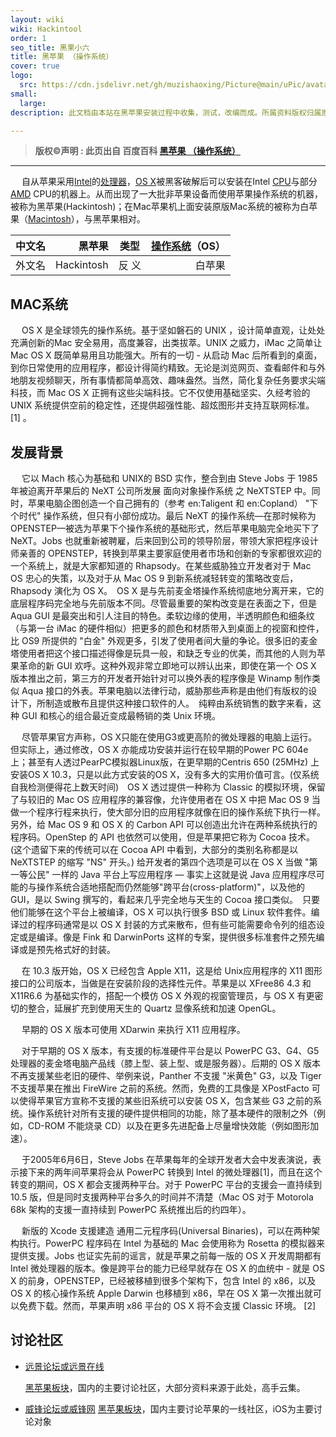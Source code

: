 ```yaml
---
layout: wiki
wiki: Hackintool
order: 1
seo_title: 黑果小六
title: 黑苹果 （操作系统）
cover: true
logo:
  src: https://cdn.jsdelivr.net/gh/muzishaoxing/Picture@main/uPic/avatar.png
small: 
  large: 
description: 此文档由本站在黑苹果安装过程中收集，测试，改编而成。所属资料版权归属原作者。

---
```





> **版权©️声明 : 此页出自 百度百科 [黑苹果 （操作系统）](https://baike.baidu.com/item/黑苹果/5220943?fr=aladdin)**

------------




&emsp;     自从苹果采用[Intel](https://baike.baidu.com/item/Intel)的[处理器](https://baike.baidu.com/item/处理器/914419)，[OS X](https://baike.baidu.com/item/OSX/426765)被黑客破解后可以安装在Intel [CPU](https://baike.baidu.com/item/CPU/120556)与部分[AMD](https://baike.baidu.com/item/AMD/5905) CPU的机器上。从而出现了一大批非苹果设备而使用苹果操作系统的机器，被称为黑苹果(Hackintosh)；在Mac苹果机上面安装原版Mac系统的被称为白苹果（[Macintosh](https://baike.baidu.com/item/Macintosh)），与黑苹果相对。

| 中文名 |     黑苹果 |  类型  | [操作系统](https://baike.baidu.com/item/操作系统/192)（OS） |
| :----: | ---------: | :----: | ----------------------------------------------------------: |
| 外文名 | Hackintosh | 反  义 |                                                      白苹果 |



## MAC系统

&emsp;     OS X 是全球领先的操作系统。基于坚如磐石的 UNIX ，设计简单直观，让处处充满创新的Mac 安全易用，高度兼容，出类拔萃。UNIX 之威力，iMac 之简单让Mac OS X 既简单易用且功能强大。所有的一切 - 从启动 Mac 后所看到的桌面，到你日常使用的应用程序，都设计得简约精致。无论是浏览网页、查看邮件和与外地朋友视频聊天，所有事情都简单高效、趣味盎然。当然，简化复杂任务要求尖端科技，而 Mac OS X 正拥有这些尖端科技。它不仅使用基础坚实、久经考验的 UNIX 系统提供空前的稳定性，还提供超强性能、超炫图形并支持互联网标准。 [1] 。


## 发展背景

&emsp;     它以 Mach 核心为基础和 UNIX的 BSD 实作，整合到由 Steve Jobs 于 1985年被迫离开苹果后的 NeXT 公司所发展 面向对象操作系统 之 NeXTSTEP 中。同时，苹果电脑企图创造一个自己拥有的（参考 en:Taligent 和 en:Copland） "下个时代" 操作系统，但只有小部份成功。最后 NeXT 的操作系统—在那时候称为 OPENSTEP—被选为苹果下个操作系统的基础形式，然后苹果电脑完全地买下了 NeXT。Jobs 也就重新被聘雇，后来回到公司的领导阶层，带领大家把程序设计师亲善的 OPENSTEP，转换到苹果主要家庭使用者市场和创新的专家都很欢迎的一个系统上，就是大家都知道的 Rhapsody。在某些威胁独立开发者对于 Mac OS 忠心的失策，以及对于从 Mac OS 9 到新系统减轻转变的策略改变后，Rhapsody 演化为 OS X。　OS X 是与先前麦金塔操作系统彻底地分离开来，它的底层程序码完全地与先前版本不同。尽管最重要的架构改变是在表面之下，但是 Aqua GUI 是最突出和引人注目的特色。柔软边缘的使用，半透明颜色和细条纹（与第一台 iMac 的硬件相似）把更多的颜色和材质带入到桌面上的视窗和控件，比 OS9 所提供的 "白金" 外观更多，引发了使用者间大量的争论。很多旧的麦金塔使用者把这个接口描述得像是玩具一般，和缺乏专业的优美，而其他的人则为苹果革命的新 GUI 欢呼。这种外观非常立即地可以辨认出来，即使在第一个 OS X 版本推出之前，第三方的开发者开始针对可以换外表的程序像是 Winamp 制作类似 Aqua 接口的外表。苹果电脑以法律行动，威胁那些声称是由他们有版权的设计下，所制造或散布且提供这种接口软件的人。　纯粹由系统销售的数字来看，这种 GUI 和核心的组合最近变成最畅销的类 Unix 环境。

&emsp;     尽管苹果官方声称，OS X只能在使用G3或更高阶的微处理器的电脑上运行。但实际上，通过修改，OS X 亦能成功安装并运行在较早期的Power PC 604e上；甚至有人透过PearPC模拟器Linux版，在更早期的Centris 650 (25MHz) 上安装OS X 10.3，只是以此方式安装的OS X，没有多大的实用价值可言。(仅系统自我检测便得花上数天时间)　OS X 透过提供一种称为 Classic 的模拟环境，保留了与较旧的 Mac OS 应用程序的兼容像，允许使用者在 OS X 中把 Mac OS 9 当做一个程序行程来执行，使大部分旧的应用程序就像在旧的操作系统下执行一样。另外，给 Mac OS 9 和 OS X 的 Carbon API 可以创造出允许在两种系统执行的程序码。OpenStep 的 API 也依然可以使用，但是苹果把它称为 Cocoa 技术。(这个遗留下来的传统可以在 Cocoa API 中看到，大部分的类别名称都是以 NeXTSTEP 的缩写 "NS" 开头。) 给开发者的第四个选项是可以在 OS X 当做 "第一等公民" 一样的 Java 平台上写应用程序 — 事实上这就是说 Java 应用程序尽可能的与操作系统合适地搭配而仍然能够"跨平台(cross-platform)"，以及他的 GUI，是以 Swing 撰写的，看起来几乎完全地与天生的 Cocoa 接口类似。　只要他们能够在这个平台上被编译，OS X 可以执行很多 BSD 或 Linux 软件套件。编译过的程序码通常是以 OS X 封装的方式来散布，但有些可能需要命令列的组态设定或是编译。像是 Fink 和 DarwinPorts 这样的专案，提供很多标准套件之预先编译或是预先格式好的封装。

&emsp;     在 10.3 版开始，OS X 已经包含 Apple X11，这是给 Unix应用程序的 X11 图形接口的公司版本，当做是在安装阶段的选择性元件。苹果是以 XFree86 4.3 和 X11R6.6 为基础实作的，搭配一个模仿 OS X 外观的视窗管理员，与 OS X 有更密切的整合，延展扩充到使用天生的 Quartz 显像系统和加速 OpenGL。

&emsp;     早期的 OS X 版本可使用 XDarwin 来执行 X11 应用程序。

&emsp;     对于早期的 OS X 版本，有支援的标准硬件平台是以 PowerPC G3、G4、G5 处理器的麦金塔电脑产品线（膝上型、装上型、或是服务器）。后期的 OS X 版本不再支援某些老旧的硬件、举例来说，Panther 不支援 "米黄色" G3，以及 Tiger 不支援苹果在推出 FireWire 之前的系统。然而，免费的工具像是 XPostFacto 可以使得苹果官方宣称不支援的某些旧系统可以安装 OS X，包含某些 G3 之前的系统。操作系统针对所有支援的硬件提供相同的功能，除了基本硬件的限制之外（例如，CD-ROM 不能烧录 CD）以及在更多先进配备上尽量增快效能（例如图形加速）。

&emsp;     于2005年6月6日，Steve Jobs 在苹果每年的全球开发者大会中发表演说，表示接下来的两年间苹果将会从 PowerPC 转换到 Intel 的微处理器[1]，而且在这个转变的期间，OS X 都会支援两种平台。对于 PowerPC 平台的支援会一直持续到 10.5 版，但是同时支援两种平台多久的时间并不清楚（Mac OS 对于 Motorola 68k 架构的支援一直持续到 PowerPC 系统推出后的约四年）。

&emsp;     新版的 Xcode 支援建造 通用二元程序码(Universal Binaries)，可以在两种架构执行。PowerPC 程序码在 Intel 为基础的 Mac 会使用称为 Rosetta 的模拟器来提供支援。Jobs 也证实先前的谣言，就是苹果之前每一版的 OS X 开发周期都有 Intel 微处理器的版本。像是跨平台的能力已经早就存在 OS X 的血统中 - 就是 OS X 的前身，OPENSTEP，已经被移植到很多个架构下，包含 Intel 的 x86，以及 OS X 的核心操作系统 Apple Darwin 也移植到 x86，早在 OS X 第一次推出就可以免费下载。然而，苹果声明 x86 平台的 OS X 将不会支援 Classic 环境。 [2] 



## 讨论社区

- [远景论坛或远景在线](https://bbs.pcbeta.com/)

  [黑苹果板块](https://bbs.pcbeta.com/forum.php?gid=86)，国内的主要讨论社区，大部分资料来源于此处，高手云集。

- [威锋论坛或威锋网](https://www.feng.com/forum)
  [黑苹果板块](https://www.feng.com/forum/13)，国内主要讨论苹果的一线社区，iOS为主要讨论对象





